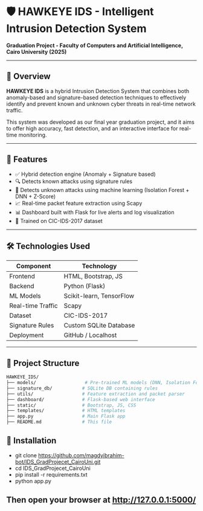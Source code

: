 # 🛡️ HAWKEYE IDS - Intelligent Intrusion Detection System  
**Graduation Project - Faculty of Computers and Artificial Intelligence, Cairo University (2025)**

---

## 📌 Overview

**HAWKEYE IDS** is a hybrid Intrusion Detection System that combines both anomaly-based and signature-based detection techniques to effectively identify and prevent known and unknown cyber threats in real-time network traffic.

This system was developed as our final year graduation project, and it aims to offer high accuracy, fast detection, and an interactive interface for real-time monitoring.

---

## 🚀 Features

- ✅ Hybrid detection engine (Anomaly + Signature based)
- 🔍 Detects known attacks using signature rules
- 🤖 Detects unknown attacks using machine learning (Isolation Forest + DNN + Z-Score)
- 📈 Real-time packet feature extraction using Scapy
- 📊 Dashboard built with Flask for live alerts and log visualization
- 🧠 Trained on CIC-IDS-2017 dataset

---

## 🛠️ Technologies Used

| Component         | Technology |
|------------------|------------|
| Frontend         | HTML, Bootstrap, JS |
| Backend          | Python (Flask) |
| ML Models        | Scikit-learn, TensorFlow |
| Real-time Traffic| Scapy |
| Dataset          | CIC-IDS-2017 |
| Signature Rules  | Custom SQLite Database |
| Deployment       | GitHub / Localhost |

---

## 📂 Project Structure

```bash
HAWKEYE_IDS/
├── models/                  # Pre-trained ML models (DNN, Isolation Forest)
├── signature_db/           # SQLite DB containing rules
├── utils/                  # Feature extraction and packet parser
├── dashboard/              # Flask-based web interface
├── static/                 # Bootstrap, JS, CSS
├── templates/              # HTML templates
├── app.py                  # Main Flask app
├── README.md               # This file
```

## 🔧 Installation
- git clone https://github.com/magdyibrahim-bot/IDS_GradProjecet_CairoUni.git
- cd IDS_GradProjecet_CairoUni
- pip install -r requirements.txt
- python app.py

Then open your browser at http://127.0.0.1:5000/
---

